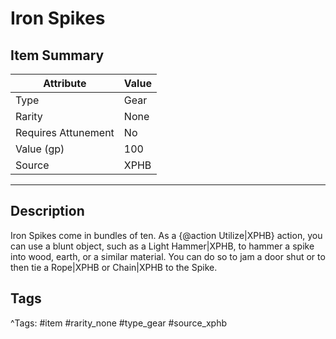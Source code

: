 # Iron Spikes

## Item Summary

| Attribute            | Value                        |
|----------------------|------------------------------|
| Type                 | Gear |
| Rarity               | None             |
| Requires Attunement  | No                |
| Value (gp)           | 100    |
| Source               | XPHB |

---

## Description

Iron Spikes come in bundles of ten. As a {@action Utilize|XPHB} action, you can use a blunt object, such as a Light Hammer|XPHB, to hammer a spike into wood, earth, or a similar material. You can do so to jam a door shut or to then tie a Rope|XPHB or Chain|XPHB to the Spike.

## Tags

^Tags: #item #rarity_none #type_gear #source_xphb